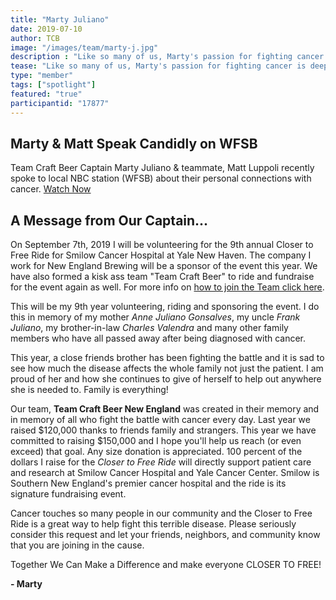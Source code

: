 ```yaml
---
title: "Marty Juliano"
date: 2019-07-10
author: TCB
image: "/images/team/marty-j.jpg"
description : "Like so many of us, Marty's passion for fighting cancer is deeply personal..."
tease: "Like so many of us, Marty's passion for fighting cancer is deeply personal. Watch as he and fellow teammate share their stories." 
type: "member"
tags: ["spotlight"]
featured: "true"
participantid: "17877"
---
```


## Marty & Matt Speak Candidly on WFSB

Team Craft Beer Captain Marty Juliano & teammate, Matt Luppoli recently spoke to local NBC station (WFSB) about their personal connections with cancer.
[Watch Now][watch]

## A Message from Our Captain...

On September 7th, 2019 I will be volunteering for the 9th annual Closer to Free Ride for Smilow Cancer Hospital at Yale New Haven. The company I work for New England Brewing will be a sponsor of the event this year. We have also formed a kisk ass team "Team Craft Beer" to ride and fundraise for the event again as well. For more info on [how to join the Team click here][join]. 

This will be my 9th year volunteering, riding and sponsoring the event. I do this in memory of my mother *Anne Juliano Gonsalves*, my uncle *Frank Juliano*, my brother-in-law *Charles Valendra* and many other family members who have all passed away after being diagnosed with cancer. 

This year, a close friends brother has been fighting the battle and it is sad to see how much the disease affects the whole family not just the patient. I am proud of her and how she continues to give of herself to help out anywhere she is needed to. Family is everything!   

Our team, **Team Craft Beer New England** was created in their memory and in memory of all who fight the battle with cancer every day. Last year we raised $120,000 thanks to friends family and strangers. This year we have committed to raising $150,000 and I hope you'll help us reach (or even exceed) that goal. Any size donation is appreciated. 100 percent of the dollars I raise for the *Closer to Free Ride* will directly support patient care and research at Smilow Cancer Hospital and Yale Cancer Center. Smilow is Southern New England's premier cancer hospital and the ride is its signature fundraising event.

Cancer touches so many people in our community and the Closer to Free Ride is a great way to help fight this terrible disease. Please seriously consider this request and let your friends, neighbors, and community know that you are joining in the cause. 

Together We Can Make a Difference and make everyone CLOSER TO FREE!

**- Marty**

[join]: /msg/join
[watch]: https://www.nbcconnecticut.com/on-air/as-seen-on/Family-Members-Ride-in-Closer-To-Free-Event--For-Those-Lost_Hartford-512607892.html